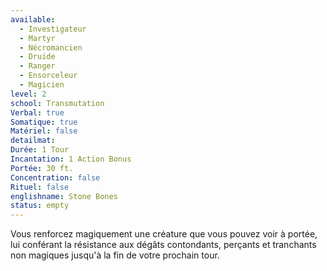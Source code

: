 ```yaml
---
available:
  - Investigateur
  - Martyr
  - Nécromancien
  - Druide
  - Ranger
  - Ensorceleur
  - Magicien
level: 2
school: Transmutation
Verbal: true
Somatique: true
Matériel: false
detailmat:
Durée: 1 Tour
Incantation: 1 Action Bonus
Portée: 30 ft.
Concentration: false
Rituel: false
englishname: Stone Bones
status: empty
---
```

Vous renforcez magiquement une créature que vous pouvez voir à portée, lui conférant la résistance aux dégâts contondants, perçants et tranchants non magiques jusqu'à la fin de votre prochain tour.
